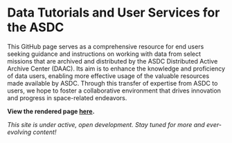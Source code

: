 # Data Tutorials and User Services for the ASDC

This GitHub page serves as a comprehensive resource for end users
seeking guidance and instructions on
working with data from select missions that are archived and distributed by
the ASDC Distributed Active Archive Center (DAAC).
Its aim is to enhance the knowledge and proficiency of data users,
enabling more effective usage of the valuable resources made available by ASDC.
Through this transfer of expertise from ASDC to users, we hope to
foster a collaborative environment that drives innovation and progress in space-related endeavors.

**View the rendered page [here](https://nasa.github.io/ASDC_Data_and_User_Services/).**

*This site is under active, open development. Stay tuned for more and ever-evolving content!* 